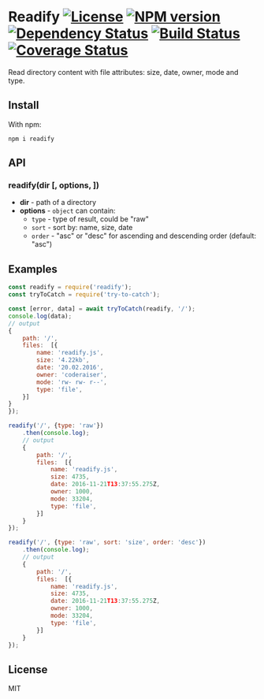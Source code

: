 # Readify [![License][LicenseIMGURL]][LicenseURL] [![NPM version][NPMIMGURL]][NPMURL] [![Dependency Status][DependencyStatusIMGURL]][DependencyStatusURL] [![Build Status][BuildStatusIMGURL]][BuildStatusURL] [![Coverage Status][CoverageIMGURL]][CoverageURL]

[NPMIMGURL]:                https://img.shields.io/npm/v/readify.svg?style=flat
[BuildStatusIMGURL]:        https://img.shields.io/travis/coderaiser/readify/master.svg?style=flat
[DependencyStatusIMGURL]:   https://img.shields.io/david/coderaiser/readify.svg?style=flat
[LicenseIMGURL]:            https://img.shields.io/badge/license-MIT-317BF9.svg?style=flat
[NPMURL]:                   https://npmjs.org/package/readify "npm"
[BuildStatusURL]:           https://travis-ci.org/coderaiser/readify  "Build Status"
[DependencyStatusURL]:      https://david-dm.org/coderaiser/readify "Dependency Status"
[LicenseURL]:               https://tldrlegal.com/license/mit-license "MIT License"

Read directory content with file attributes: size, date, owner, mode and type.

## Install

With npm:

```
npm i readify
```

## API

### readify(dir [, options, ])

- **dir** - path of a directory
- **options** - `object` can contain:
  - `type` - type of result, could be "raw"
  - `sort` - sort by: name, size, date
  - `order` - "asc" or "desc" for ascending and descending order (default: "asc")

## Examples

```js
const readify = require('readify');
const tryToCatch = require('try-to-catch');

const [error, data] = await tryToCatch(readify, '/');
console.log(data);
// output
{
    path: '/',
    files:  [{
        name: 'readify.js',
        size: '4.22kb',
        date: '20.02.2016',
        owner: 'coderaiser',
        mode: 'rw- rw- r--',
        type: 'file',
    }]
}
});

readify('/', {type: 'raw'})
    .then(console.log);
    // output
    {
        path: '/',
        files:  [{
            name: 'readify.js',
            size: 4735,
            date: 2016-11-21T13:37:55.275Z,
            owner: 1000,
            mode: 33204,
            type: 'file',
        }]
    }
});

readify('/', {type: 'raw', sort: 'size', order: 'desc'})
    .then(console.log);
    // output
    {
        path: '/',
        files:  [{
            name: 'readify.js',
            size: 4735,
            date: 2016-11-21T13:37:55.275Z,
            owner: 1000,
            mode: 33204,
            type: 'file',
        }]
    }
});
```
## License

MIT

[CoverageURL]:              https://coveralls.io/github/coderaiser/readify?branch=master
[CoverageIMGURL]:           https://coveralls.io/repos/coderaiser/readify/badge.svg?branch=master&service=github

